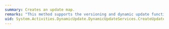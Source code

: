 ```yaml
---
summary: Creates an update map.
remarks: "This method supports the versioning and dynamic update functionality of Windows Workflow Foundation. [!INCLUDE[crabout](~/includes/crabout-md.md)] workflow versioning, workflow identity, and dynamic update, see the following topics.  \n  \n [Workflow Versioning](http://go.microsoft.com/fwlink/?LinkID=271561)  \n Describes the workflow versioning functionality introduced in [!INCLUDE[net_v45](~/includes/net-v45-md.md)].  \n  \n [Dynamic Update](http://go.microsoft.com/fwlink/?LinkId=271563)  \n Describes how to update the workflow definition of a persisted workflow instance by using dynamic update.  \n  \n [Using WorkflowApplication Identity and Versioning](http://go.microsoft.com/fwlink/?LinkId=271564)  \n Describes how to use <xref:System.Activities.WorkflowIdentity> to host multiple versions of a workflow side-by-side.  \n  \n [Side by Side Versioning in WorkflowServiceHost](http://go.microsoft.com/fwlink/?LinkId=271565)  \n Describes how to host multiple versions of a workflow on a single endpoint.  \n  \n [How to: Host Multiple Versions of a Workflow Side-by-Side](http://go.microsoft.com/fwlink/?LinkId=271566)  \n This step in the [Getting Started Tutorial](http://go.microsoft.com/fwlink/?LinkId=271570) demonstrates updating a workflow definition, and hosting workflows using both the old and new definition at the same time.  \n  \n [How to: Update the Definition of a Running Workflow Instance](http://go.microsoft.com/fwlink/?LinkId=271567)  \n This step in the [Getting Started Tutorial](http://go.microsoft.com/fwlink/?LinkId=271570) demonstrates updating persisted workflow instances to use a new workflow definition."
uid: System.Activities.DynamicUpdate.DynamicUpdateServices.CreateUpdateMap*
---
```

